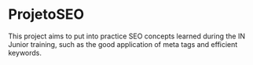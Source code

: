 # ProjetoSEO

This project aims to put into practice SEO concepts learned during the IN Junior training, such as the good application of meta tags and efficient keywords.
